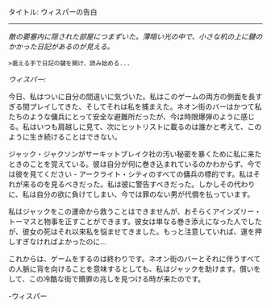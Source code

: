 タイトル: ウィスパーの告白

---

_敵の要塞内に隠された部屋につまずいた。薄暗い光の中で、小さな机の上に鍵のかかった日記があるのが見える。_

`>震える手で日記の鍵を開け、読み始める...`

_ウィスパー:_

今日、私はついに自分の間違いに気づいた。私はこのゲームの両方の側面を長すぎる間プレイしてきた、そしてそれは私を捕まえた。ネオン街のバーはかつて私たちのような傭兵にとって安全な避難所だったが、今は時限爆弾のように感じる。私はいつも肩越しに見て、次にヒットリストに載るのは誰かと考えて、このように生き続けることはできない。

ジャック・ジャクソンがサーキットブレイク社の汚い秘密を暴くために私に来たときのことを覚えている。彼は自分が何に巻き込まれているのかわからず、今では彼を見てください - アークライト・シティのすべての傭兵の標的です。私はそれが来るのを見るべきだった。私は彼に警告すべきだった。しかしその代わりに、私は自分の欲に負けてしまい、今では罪のない男が代償を払っています。

私はジャックをこの運命から救うことはできませんが、おそらくアインズリー・トーマスと物事を正すことができます。彼女は単なる巻き添えになった人でしたが、彼女の死はそれ以来私を悩ませてきました。もっと注意していれば、運を押しすぎなければよかったのに...

これからは、ゲームをするのは終わりです。ネオン街のバーとそれに伴うすべての人脈に背を向けることを意味するとしても、私はジャックを助けます。償いをして、この冷酷な街で贖罪の兆しを見つける時が来たのです。

-ウィスパー
